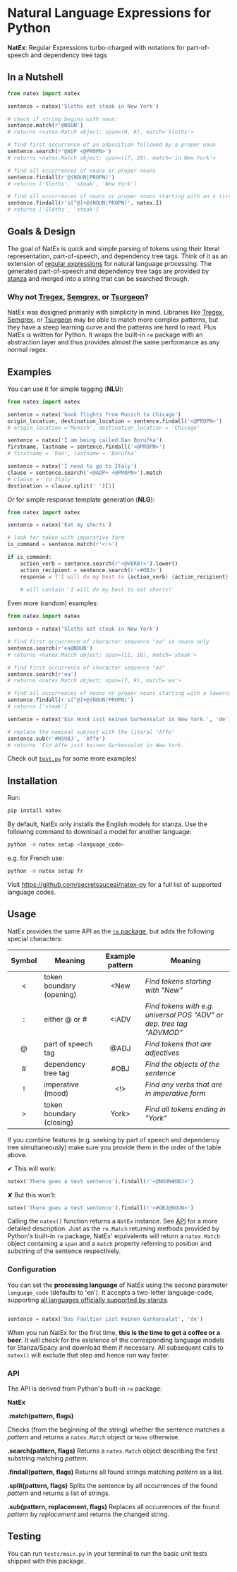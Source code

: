 # Natural Language Expressions for Python
**NatEx**: Regular Expressions turbo-charged with notations for part-of-speech and dependency tree tags

## In a Nutshell
```python
from natex import natex

sentence = natex('Sloths eat steak in New York')

# check if string begins with noun:
sentence.match(r'@NOUN')
# returns <natex.Match object; span=(0, 6), match='Sloths'>

# find first occurrence of an adposition followed by a proper noun
sentence.search(r'@ADP <@PROPN>')  	
# returns <natex.Match object; span=(17, 28), match='in New York'>

# find all occurrences of nouns or proper nouns
sentence.findall(r'@(NOUN|PROPN)') 	
# returns ['Sloths', 'steak', 'New York']

# find all occurrences of nouns or proper nouns starting with an s (irregardless of casing)
sentence.findall(r's[^@]+@(NOUN|PROPN)', natex.I)
# returns ['Sloths', 'steak']

```

## Goals & Design
The goal of NatEx is quick and simple parsing of tokens using their literal representation, part-of-speech, and dependency tree tags.
Think of it as an extension of [regular expressions] for natural language processing. The generated part-of-speech and dependency tree tags are provided by [stanza] and merged into a string that can be searched through.

[regular expressions]: https://docs.python.org/3/library/re.html
[stanza]: https://stanfordnlp.github.io/stanza

### Why not [Tregex], [Semgrex], or [Tsurgeon]?
NatEx was designed primarily with simplicity in mind.
Libraries like [Tregex], [Semgrex], or [Tsurgeon] may be able to match more complex patterns, but they have a steep learning curve and the patterns are hard to read. Plus NatEx is written for Python. It wraps the built-in `re` package with an abstraction layer and thus provides almost the same performance as any normal regex.

[Tregex]: https://nlp.stanford.edu/software/tregex/The_Wonderful_World_of_Tregex.ppt/
[Semgrex]: https://nlp.stanford.edu/nlp/javadoc/javanlp/edu/stanford/nlp/semgraph/semgrex/SemgrexPattern.html
[Tsurgeon]: https://nlp.stanford.edu/software/tregex/Tsurgeon2.ppt/

## Examples
You can use it for simple tagging (**NLU**):

```python
from natex import natex

sentence = natex('book flights from Munich to Chicago')
origin_location, destination_location = sentence.findall('<@PROPN>')
# origin_location ='Munich', destination_location = 'Chicago'

sentence = natex('I am being called Dan Borufka')
firstname, lastname = sentence.findall('<@PROPN>')
# firstname = 'Dan', lastname = 'Borufka'

sentence = natex('I need to go to Italy')
clause = sentence.search('<@ADP> <@PROPN>').match
# clause = 'to Italy'
destination = clause.split(' ')[1]

```

Or for simple response template generation (**NLG**):

```python
from natex import natex

sentence = natex('Eat my shorts')

# look for token with imperative form
is_command = sentence.match(r'<!>')

if is_command:
	action_verb = sentence.search(r'<@VERB!>').lower()
	action_recipient = sentence.search(r'<#OBJ>')
	response = f'I will do my best to {action_verb} {action_recipient}!'
	
	# will contain 'I will do my best to eat shorts!'

```

Even more (random) examples:

```python
from natex import natex

sentence = natex('Sloths eat steak in New York')

# find first occurrence of character sequence "ea" in nouns only
sentence.search(r'ea@NOUN')			
# returns <natex.Match object; span=(11, 16), match='steak'>

# find first occurrence of character sequence "ea"
sentence.search(r'ea')
# returns <natex.Match object; span=(7, 9), match='ea'>

# find all occurrences of nouns or proper nouns starting with a lowercase s
sentence.findall(r's[^@]+@(NOUN|PROPN)') 
# returns ['steak']

sentence = natex('Ein Hund isst keinen Gurkensalat in New York.', 'de')

# replace the nominal subject with the literal 'Affe'
sentence.sub(r'#NSUBJ', 'Affe')
# returns 'Ein Affe isst keinen Gurkensalat in New York.'
```

Check out [`test.py`] for some more examples!

[`test.py`]: https://github.com/polygoat/natex-py/blob/main/test.py

## Installation
Run:

```bash
pip install natex
```

By default, NatEx only installs the English models for stanza.
Use the following command to download a model for another language: 

```bash
python -m natex setup <language_code>
```

e.g. for French use:

```bash
python -m natex setup fr
```


Visit https://github.com/secretsauceai/natex-py for a full list of supported language codes.

## Usage
NatEx provides the same API as the [`re` package], but adds the following special characters:

[`re` package]: https://docs.python.org/3/library/re.html

| Symbol | Meaning                  | Example pattern | Meaning 					    |
|:------:| ------------------------ |:---------------:| ------------------------------- |
| <      | token boundary (opening) | <New            | _Find tokens starting with "New"_ |
| :      | either @ or #  			| <:ADV 		  | _Find tokens with e.g. universal POS "ADV" or dep. tree tag "ADVMOD"_ |
| @      | part of speech tag       | @ADJ 		  	  | _Find tokens that are adjectives_ |
| #      | dependency tree tag      | #OBJ 			  | _Find the objects of the sentence_ |
| !      | imperative (mood)        | <!>			  | _Find any verbs that are in imperative form_ |
| >      | token boundary (closing) | York>			  | _Find all tokens ending in "York"_ |

If you combine features (e.g. seeking by part of speech and dependency tree simultaneously) make sure you provide them in the order of the table above.

✔ This will work:
```python
natex('There goes a test sentence').findall(r'<@NOUN#OBJ>')
```

✘ But this won't:
```python
natex('There goes a test sentence').findall(r'<#OBJ@NOUN>')
```

Calling the `natex()` function returns a `NatEx` instance. See [API] for a more detailed description.
Just as the `re.Match` returning methods provided by Python's built-in `re` package, NatEx' equivalents will return a `natex.Match` object containing a `span` and a `match` property referring to position and substring of the sentence respectively.

[API]: #api

### Configuration
You can set the **processing language** of NatEx using the second parameter `language_code` (defaults to 'en'). 
It accepts a two-letter language-code, supporting [all languages officially supported by stanza].

[all languages officially supported by stanza]: https://stanfordnlp.github.io/stanza/available_models.html

```python

sentence = natex('Das Faultier isst keinen Gurkensalat', 'de')

```

When you run NatEx for the first time, **this is the time to get a coffee or a beer**. It will check for the existence of the corresponding language models for Stanza/Spacy and download them if necessary. All subsequent calls to `natex()` will exclude that step and hence run way faster.

### API
The API is derived from Python's built-in `re` package:

**NatEx**

**.match(pattern, flags)**

Checks (from the beginning of the string) whether the sentence matches a _pattern_ and returns a `natex.Match` object or `None` otherwise.

**.search(pattern, flags)**
Returns a `natex.Match` object describing the first substring matching _pattern_.

**.findall(pattern, flags)**
Returns all found strings matching _pattern_ as a list.

**.split(pattern, flags)**
Splits the sentence by all occurrences of the found _pattern_ and returns a list of strings.

**.sub(pattern, replacement, flags)**
Replaces all occurrences of the found _pattern_ by _replacement_ and returns the changed string.

## Testing
You can run `tests/main.py` in your terminal to run the basic unit tests shipped with this package.